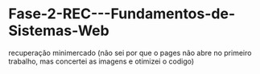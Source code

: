 # Fase-2-REC---Fundamentos-de-Sistemas-Web
recuperação minimercado (não sei por que o pages não abre no primeiro trabalho, mas concertei as imagens e otimizei o codigo)
